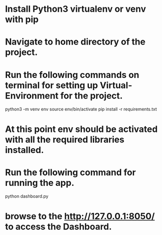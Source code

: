 # Install Python3 virtualenv or venv with pip 
# Navigate to home directory of the project.
# Run the following commands on terminal for setting up Virtual-Environment for the project.
python3 -m venv env
source env/bin/activate
pip install -r requirements.txt

# At this point env should be activated with all the required libraries installed.
# Run the following command for running the app.

python dashboard.py

# browse to the http://127.0.0.1:8050/ to access the Dashboard.
